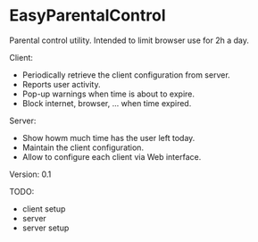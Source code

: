 # EasyParentalControl
Parental control utility. Intended to limit browser use for 2h a day.

Client:
* Periodically retrieve the client configuration from server.
* Reports user activity.
* Pop-up warnings when time is about to expire.
* Block internet, browser, ... when time expired.

Server:
* Show howm much time has the user left today.
* Maintain the client configuration.
* Allow to configure each client via Web interface.

Version: 0.1

TODO:
+ client setup
+ server
+ server setup
